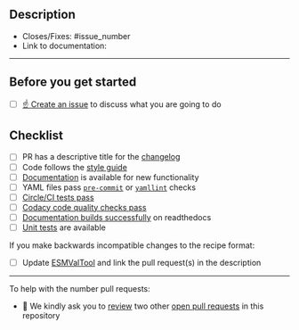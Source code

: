 <!--
    Thank you for contributing to our project!
-->

## Description

<!--
    Please describe your changes here, especially focusing on why this PR makes
    ESMValCore better and what problem it solves.

    Before you start, please read our [contribution guidelines](https://docs.esmvaltool.org/projects/ESMValCore/en/latest/contributing.html).

    Please fill in the GitHub issue that is closed by this pull request, e.g. Closes #1903
-->

-   Closes/Fixes: #issue_number
-   Link to documentation:

** *

## Before you get started

-   [ ] [☝ Create an issue](https://github.com/ESMValGroup/ESMValCore/issues) to discuss what you are going to do

## Checklist

-   [ ] PR has a descriptive title for the [changelog](https://docs.esmvaltool.org/projects/esmvalcore/en/latest/contributing.html#branches-pull-requests-and-code-review)
-   [ ] Code follows the [style guide](https://docs.esmvaltool.org/projects/esmvalcore/en/latest/contributing.html#code-style)
-   [ ] [Documentation](https://docs.esmvaltool.org/projects/esmvalcore/en/latest/contributing.html#documentation) is available for new functionality
-   [ ] YAML files pass [`pre-commit`](https://docs.esmvaltool.org/projects/esmvalcore/en/latest/contributing.html#pre-commit) or [`yamllint`](https://docs.esmvaltool.org/projects/esmvalcore/en/latest/community/introduction.html#yaml) checks
-   [ ] [Circle/CI tests pass](https://docs.esmvaltool.org/projects/esmvalcore/en/latest/contributing.html#branches-pull-requests-and-code-review)
-   [ ] [Codacy code quality checks pass](https://docs.esmvaltool.org/projects/esmvalcore/en/latest/contributing.html#branches-pull-requests-and-code-review)
-   [ ] [Documentation builds successfully](https://docs.esmvaltool.org/projects/esmvalcore/en/latest/contributing.html#branches-pull-requests-and-code-review) on readthedocs
-   [ ] [Unit tests](https://docs.esmvaltool.org/projects/esmvalcore/projects/esmvalcore/en/latest/contributing.html#contributing-to-the-esmvalcore-package) are available

If you make backwards incompatible changes to the recipe format:

-   [ ] Update [ESMValTool](https://github.com/esmvalgroup/esmvaltool) and link the pull request(s) in the description

* * *

To help with the number pull requests:

-   🙏 We kindly ask you to [review](https://docs.esmvaltool.org/en/latest/community/review.html#review-of-pull-requests) two other [open pull requests](https://github.com/ESMValGroup/ESMValTool/pulls) in this repository
